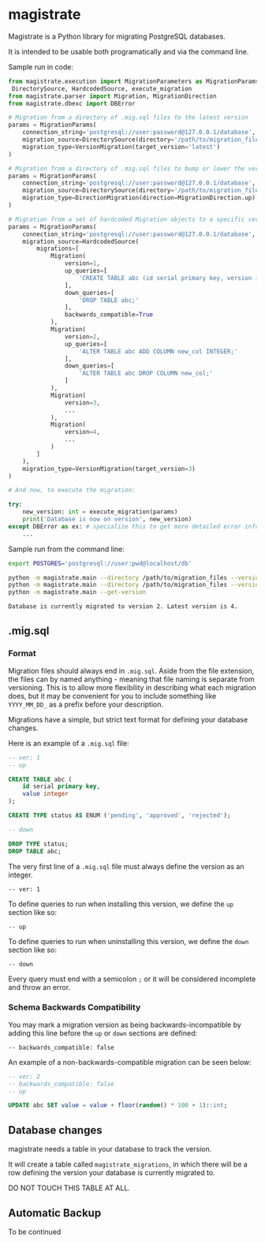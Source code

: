 # magistrate

Magistrate is a Python library for migrating PostgreSQL databases.

It is intended to be usable both programatically and via the command line.

Sample run in code:

```python
from magistrate.execution import MigrationParameters as MigrationParams, VersionMigration, DirectionMigration, \
 DirectorySource, HardcodedSource, execute_migration
from magistrate.parser import Migration, MigrationDirection
from magistrate.dbexc import DBError

# Migration from a directory of .mig.sql files to the latest version
params = MigrationParams(
    connection_string='postgresql://user:password@127.0.0.1/database',
    migration_source=DirectorySource(directory='/path/to/migration_files'),
    migration_type=VersionMigration(target_version='latest')
)

# Migration from a directory of .mig.sql files to bump or lower the version by 1
params = MigrationParams(
    connection_string='postgresql://user:password@127.0.0.1/database',
    migration_source=DirectorySource(directory='/path/to/migration_files'),
    migration_type=DirectionMigration(direction=MigrationDirection.up)
)

# Migration from a set of hardcoded Migration objects to a specific version
params = MigrationParams(
    connection_string='postgresql://user:password@127.0.0.1/database',
    migration_source=HardcodedSource(
        migrations=[
            Migration(
                version=1,
                up_queries=[
                    'CREATE TABLE abc (id serial primary key, version int);'
                ],
                down_queries=[
                    'DROP TABLE abc;'
                ],
                backwards_compatible=True
            ),
            Migration(
                version=2,
                up_queries=[
                    'ALTER TABLE abc ADD COLUMN new_col INTEGER;'
                ],
                down_queries=[
                    'ALTER TABLE abc DROP COLUMN new_col;'
                ]
            ),
            Migration(
                version=3,
                ...
            ),
            Migration(
                version=4,
                ...
            )
        ]
    ),
    migration_type=VersionMigration(target_version=3)
)

# And now, to execute the migration:

try:
    new_version: int = execute_migration(params)
    print('Database is now on version', new_version)
except DBError as ex: # specialize this to get more detailed error info
    ...
```

Sample run from the command line:

```bash
export POSTGRES='postgresql://user:pwd@localhost/db'

python -m magistrate.main --directory /path/to/migration_files --version latest
python -m magistrate.main --directory /path/to/migration_files --version 3
python -m magistrate.main --get-version

Database is currently migrated to version 2. Latest version is 4.
```

## .mig.sql

### Format
Migration files should always end in `.mig.sql`. Aside from the file extension, the files can by named anything - meaning that file naming is separate from versioning. This is to allow more flexibility in describing what each migration does, but it may be convenient for you to include something like `YYYY_MM_DD_` as a prefix before your description.

Migrations have a simple, but strict text format for defining your database changes.

Here is an example of a `.mig.sql` file:

```sql
-- ver: 1
-- up

CREATE TABLE abc (
    id serial primary key,
    value integer
);

CREATE TYPE status AS ENUM ('pending', 'approved', 'rejected');

-- down

DROP TYPE status;
DROP TABLE abc;
```

The very first line of a `.mig.sql` file must always define the version as an integer.

`-- ver: 1`

To define queries to run when installing this version, we define the `up` section like so:

`-- up`

To define queries to run when uninstalling this version, we define the `down` section like so:

`-- down`

Every query must end with a semicolon `;` or it will be considered incomplete and throw an error.

### Schema Backwards Compatibility
You may mark a migration version as being backwards-incompatible by adding this line before the `up` or `down` sections are defined:

`-- backwards_compatible: false`

An example of a non-backwards-compatible migration can be seen below:

```sql
-- ver: 2
-- backwards_compatible: false
-- up

UPDATE abc SET value = value + floor(random() * 100 + 1)::int;
```

## Database changes

magistrate needs a table in your database to track the version.

It will create a table called `magistrate_migrations`, in which there will be a row defining the version your database is currently migrated to.

DO NOT TOUCH THIS TABLE AT ALL.

## Automatic Backup

To be continued
